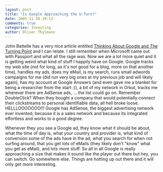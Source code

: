```yaml
---
layout: post
title: "Is Google Approaching the U-Turn?"
date: 2005-11-30 19:13
comments: true
categories: Investing
author: Oliver Thylmann
---
```









John Battelle has a very nice article entitled [Thinking About Google and The Turning Point](http://battellemedia.com/archives/002072.php) and I can relate. I still remember when Microsoft came out with Passport and what all the rage was. Now we are a lot more quiet and it is getting weird what kind of stuff I happily have on Google. Google tracks my web site (not for long, as it's not good for a blog, more on that another time), handles my ads, does my eMail, is my search, runs small adwords campaigns for me (did run very big ones at my previous job and will likely again), has my account at Google Answers (and even gave me a blanket for being a researcher from the start :)), a bit of my network in Orkut, tracks me wherever there are AdSense ads, ... the list could go on. Remember DoubleClick? When they bought a company that would potentially connect their clickstreams to personal identifiable data, all hell broke loose. HELLLOOOOOOO!!! Google has AdSense, the biggest advertising network ever invented, because it is a sales network and because its integrated effortless and works to a good degree.

Whenever they you see a Google ad, they know what it should be about, what the time of day is, what your country and provider is, what kind of conversion some of the ads have in the ad, what you search for when not surfing around, that you get lots of eMails (they likely don't &quot;know&quot; what you get as eMail), and lots more stuff. So all in all Google is really approaching a size that makes it sound like the player out there but hey, you can switch. Go somewhere else. Things are hotting up out there and it will only get more interesting.







